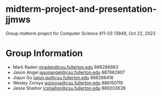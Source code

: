 # midterm-project-and-presentation-jjmws

Group midterm project for Computer Science 411-03 13849, Oct 22, 2023

# Group Information

* Mark Raden <mraden@csu.fullerton.edu> 886286863
* Jason Angel <jasonangel@csu.fullerton.edu> 887662807
* Jiajun Gu <jiajun.gu@csu.fullerton.edu> 888286416
* Wesley Zoroya <wzoroya@csu.fullerton.edu> 886150119
* Jesse Shaihor <jcshaihor@csu.fullerton.edu> 889202628
